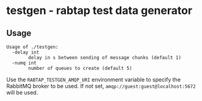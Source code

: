 # testgen - rabtap test data generator

## Usage
```
Usage of ./testgen:
  -delay int
    	delay in s between sending of message chunks (default 1)
  -numq int
    	number of queues to create (default 5)
```

Use the `RABTAP_TESTGEN_AMQP_URI` environment variable to specify the RabbitMQ
broker to be used. If not set, `amqp://guest:guest@localhost:5672` will be used.


